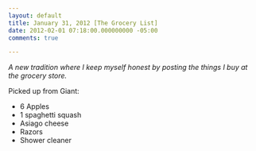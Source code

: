 ```yaml
---
layout: default
title: January 31, 2012 [The Grocery List]
date: 2012-02-01 07:18:00.000000000 -05:00
comments: true

---
```

*A new tradition where I keep myself honest by posting the things I buy at the grocery store.*

Picked up from Giant:

* 6 Apples
* 1 spaghetti squash
* Asiago cheese
* Razors
* Shower cleaner
